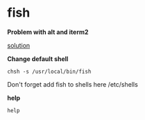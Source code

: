# fish

**Problem with alt and iterm2**

[solution](https://github.com/fish-shell/fish-shell/issues/7440)

**Change default shell**

`chsh -s /usr/local/bin/fish`

Don't forget add fish to shells here /etc/shells

**help**

`help`

